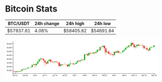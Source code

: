 # Bitcoin Stats

BTC/USDT|24h change|24h high|24h low|
|---|---|---|---|
|$57937.61|4.08%|$58405.82|$54691.84|

<img src="./chart.svg">

